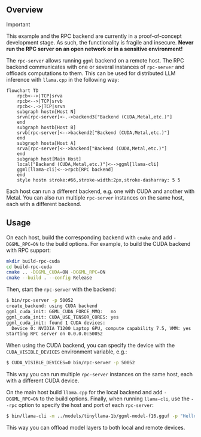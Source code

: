 ## Overview

> [!IMPORTANT]
> This example and the RPC backend are currently in a proof-of-concept development stage. As such, the functionality is fragile and
> insecure. **Never run the RPC server on an open network or in a sensitive environment!**

The `rpc-server` allows  running `ggml` backend on a remote host.
The RPC backend communicates with one or several instances of `rpc-server` and offloads computations to them.
This can be used for distributed LLM inference with `llama.cpp` in the following way:

```mermaid
flowchart TD
    rpcb<-->|TCP|srva
    rpcb<-->|TCP|srvb
    rpcb<-.->|TCP|srvn
    subgraph hostn[Host N]
    srvn[rpc-server]<-.->backend3["Backend (CUDA,Metal,etc.)"]
    end
    subgraph hostb[Host B]
    srvb[rpc-server]<-->backend2["Backend (CUDA,Metal,etc.)"]
    end
    subgraph hosta[Host A]
    srva[rpc-server]<-->backend["Backend (CUDA,Metal,etc.)"]
    end
    subgraph host[Main Host]
    local["Backend (CUDA,Metal,etc.)"]<-->ggml[llama-cli]
    ggml[llama-cli]<-->rpcb[RPC backend]
    end
    style hostn stroke:#66,stroke-width:2px,stroke-dasharray: 5 5
```

Each host can run a different backend, e.g. one with CUDA and another with Metal.
You can also run multiple `rpc-server` instances on the same host, each with a different backend.

## Usage

On each host, build the corresponding backend with `cmake` and add `-DGGML_RPC=ON` to the build options.
For example, to build the CUDA backend with RPC support:

```bash
mkdir build-rpc-cuda
cd build-rpc-cuda
cmake .. -DGGML_CUDA=ON -DGGML_RPC=ON
cmake --build . --config Release
```

Then, start the `rpc-server` with the backend:

```bash
$ bin/rpc-server -p 50052
create_backend: using CUDA backend
ggml_cuda_init: GGML_CUDA_FORCE_MMQ:   no
ggml_cuda_init: CUDA_USE_TENSOR_CORES: yes
ggml_cuda_init: found 1 CUDA devices:
  Device 0: NVIDIA T1200 Laptop GPU, compute capability 7.5, VMM: yes
Starting RPC server on 0.0.0.0:50052
```

When using the CUDA backend, you can specify the device with the `CUDA_VISIBLE_DEVICES` environment variable, e.g.:
```bash
$ CUDA_VISIBLE_DEVICES=0 bin/rpc-server -p 50052
```
This way you can run multiple `rpc-server` instances on the same host, each with a different CUDA device.


On the main host build `llama.cpp` for the local backend and add `-DGGML_RPC=ON` to the build options.
Finally, when running `llama-cli`, use the `--rpc` option to specify the host and port of each `rpc-server`:

```bash
$ bin/llama-cli -m ../models/tinyllama-1b/ggml-model-f16.gguf -p "Hello, my name is" --repeat-penalty 1.0 -n 64 --rpc 192.168.88.10:50052,192.168.88.11:50052 -ngl 99
```

This way you can offload model layers to both local and remote devices.
